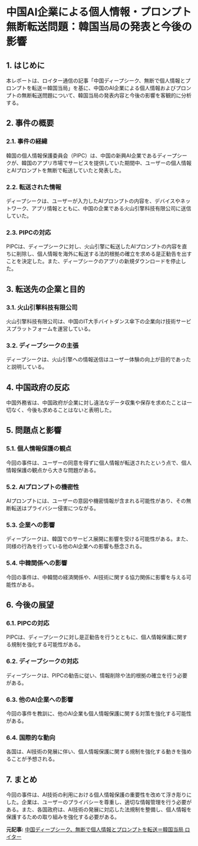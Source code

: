 # 中国AI企業による個人情報・プロンプト無断転送問題：韓国当局の発表と今後の影響

## 1. はじめに

本レポートは、ロイター通信の記事「中国ディープシーク、無断で個人情報とプロンプトを転送＝韓国当局」を基に、中国のAI企業による個人情報およびプロンプトの無断転送問題について、韓国当局の発表内容と今後の影響を客観的に分析する。

## 2. 事件の概要

### 2.1. 事件の経緯

韓国の個人情報保護委員会（PIPC）は、中国の新興AI企業であるディープシークが、韓国のアプリ市場でサービスを提供していた期間中、ユーザーの個人情報とAIプロンプトを無断で転送していたと発表した。

### 2.2. 転送された情報

ディープシークは、ユーザーが入力したAIプロンプトの内容を、デバイスやネットワーク、アプリ情報とともに、中国の企業である火山引擎科技有限公司に送信していた。

### 2.3. PIPCの対応

PIPCは、ディープシークに対し、火山引擎に転送したAIプロンプトの内容を直ちに削除し、個人情報を海外に転送する法的根拠の確立を求める是正勧告を出すことを決定した。また、ディープシークのアプリの新規ダウンロードを停止した。

## 3. 転送先の企業と目的

### 3.1. 火山引擎科技有限公司

火山引擎科技有限公司は、中国のIT大手バイトダンス傘下の企業向け技術サービスプラットフォームを運営している。

### 3.2. ディープシークの主張

ディープシークは、火山引擎への情報送信はユーザー体験の向上が目的であったと説明している。

## 4. 中国政府の反応

中国外務省は、中国政府が企業に対し違法なデータ収集や保存を求めたことは一切なく、今後も求めることはないと表明した。

## 5. 問題点と影響

### 5.1. 個人情報保護の観点

今回の事件は、ユーザーの同意を得ずに個人情報が転送されたという点で、個人情報保護の観点から大きな問題がある。

### 5.2. AIプロンプトの機密性

AIプロンプトには、ユーザーの意図や機密情報が含まれる可能性があり、その無断転送はプライバシー侵害につながる。

### 5.3. 企業への影響

ディープシークは、韓国でのサービス展開に影響を受ける可能性がある。また、同様の行為を行っている他のAI企業への影響も懸念される。

### 5.4. 中韓関係への影響

今回の事件は、中韓間の経済関係や、AI技術に関する協力関係に影響を与える可能性がある。

## 6. 今後の展望

### 6.1. PIPCの対応

PIPCは、ディープシークに対し是正勧告を行うとともに、個人情報保護に関する規制を強化する可能性がある。

### 6.2. ディープシークの対応

ディープシークは、PIPCの勧告に従い、情報削除や法的根拠の確立を行う必要がある。

### 6.3. 他のAI企業への影響

今回の事件を教訓に、他のAI企業も個人情報保護に関する対策を強化する可能性がある。

### 6.4. 国際的な動向

各国は、AI技術の発展に伴い、個人情報保護に関する規制を強化する動きを強めることが予想される。

## 7. まとめ

今回の事件は、AI技術の利用における個人情報保護の重要性を改めて浮き彫りにした。企業は、ユーザーのプライバシーを尊重し、適切な情報管理を行う必要がある。また、各国政府は、AI技術の発展に対応した法規制を整備し、個人情報を保護するための取り組みを強化する必要がある。



**元記事:** [中国ディープシーク、無断で個人情報とプロンプトを転送＝韓国当局 ロイター](https://jp.reuters.com/economy/industry/ELXIIIW3L5JY3HG5OGE34EKQYI-2025-04-25/)